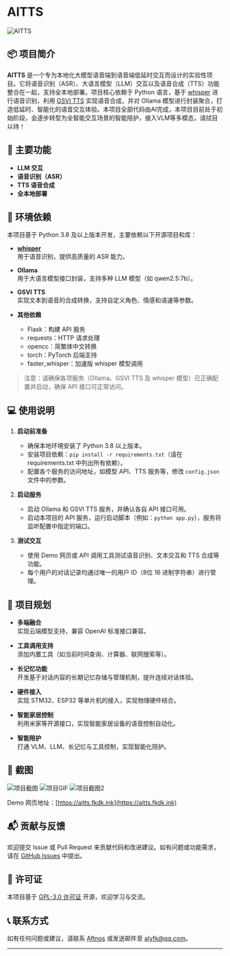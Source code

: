 # AITTS

![AITTS](https://socialify.git.ci/Aftnos/AITTS/image?description=1&font=Jost&forks=1&issues=1&language=1&logo=https%3A%2F%2Favatars.githubusercontent.com%2Fu%2F128480098&name=1&owner=1&pattern=Circuit%20Board&pulls=1&stargazers=1&theme=Dark)  

## 📦 项目简介

**AITTS** 是一个专为本地化大模型语音端到语音端低延时交互而设计的实验性项目。它将语音识别（ASR）、大语言模型（LLM）交互以及语音合成（TTS）功能整合在一起，支持全本地部署。项目核心依赖于 Python 语言，基于 [whisper](https://github.com/openai/whisper) 进行语音识别，利用 [GSVI TTS](#) 实现语音合成，并对 Ollama 模型进行封装聚合，打造低延时、智能化的语音交互体验。本项目全部代码由AI完成，本项目目前处于初始阶段，会逐步转型为全智能交互场景的智能陪护，接入VLM等多模态，请拭目以待！

## 🔧 主要功能

- **LLM 交互**  
- **语音识别（ASR）**  
- **TTS 语音合成**  
- **全本地部署**  

## 🚀 环境依赖

本项目基于 Python 3.8 及以上版本开发，主要依赖以下开源项目和库：

- **[whisper](https://github.com/openai/whisper)**  
  用于语音识别，提供高质量的 ASR 能力。

- **Ollama**  
  用于大语言模型接口封装，支持多种 LLM 模型（如 qwen2.5:7b）。

- **GSVI TTS**  
  实现文本到语音的合成转换，支持自定义角色、情感和语速等参数。

- **其他依赖**  
  - Flask：构建 API 服务  
  - requests：HTTP 请求处理  
  - opencc：简繁体中文转换  
  - torch：PyTorch 后端支持  
  - faster_whisper：加速版 whisper 模型调用

> 注意：请确保各项服务（Ollama、GSVI TTS 及 whisper 模型）已正确配置并启动，确保 API 接口可正常访问。

## 💻 使用说明

1. **启动前准备**  
   - 确保本地环境安装了 Python 3.8 以上版本。  
   - 安装项目依赖：`pip install -r requirements.txt`（请在 requirements.txt 中列出所有依赖）。  
   - 配置各个服务的访问地址，如模型 API、TTS 服务等，修改 `config.json` 文件中的参数。

2. **启动服务**  
   - 启动 Ollama 和 GSVI TTS 服务，并确认各自 API 接口可用。  
   - 启动本项目的 API 服务，运行启动脚本（例如：`python app.py`），服务将监听配置中指定的端口。

3. **测试交互**  
   - 使用 Demo 网页或 API 调用工具测试语音识别、文本交互和 TTS 合成等功能。  
   - 每个用户的对话记录均通过唯一的用户 ID（8位 16 进制字符串）进行管理。

## 🔮 项目规划

- **多端融合**  
  实现云端模型支持，兼容 OpenAI 标准接口兼容。

- **工具调用支持**  
  添加内置工具（如当前时间查询、计算器、联网搜索等）。

- **长记忆功能**  
  开发基于对话内容的长期记忆存储与管理机制，提升连续对话体验。

- **硬件接入**  
  实现 STM32、ESP32 等单片机的接入，实现物理硬件结合。

- **智能家居控制**  
  利用米家等开源接口，实现智能家居设备的语音控制自动化。

- **智能陪护**  
  打通 VLM、LLM、长记忆与工具控制，实现智能化陪护。

## 📸 截图

![项目截图](https://github.com/user-attachments/assets/f1c85337-e3a6-4073-8663-64bd7806d984)
![项目GIF](https://github.com/user-attachments/assets/53f82963-aa42-4ee2-b58f-3c2fbc86d785)
![项目截图2](https://github.com/user-attachments/assets/48065544-fb11-4904-9ab7-3b28fc0914cb)

Demo 网页地址：[https://aitts.fkdk.ink](https://aitts.fkdk.ink)

## 📬 贡献与反馈

欢迎提交 Issue 或 Pull Request 来贡献代码和改进建议。如有问题或功能需求，请在 [GitHub Issues](https://github.com/Aftnos/AITTS/issues) 中提出。

## 📝 许可证

本项目基于 [GPL-3.0 许可证](https://github.com/Aftnos/AITTS/blob/main/LICENSE) 开源，欢迎学习与交流。

## 📞 联系方式

如有任何问题或建议，请联系 [Aftnos](https://github.com/Aftnos) 或发送邮件至 alyfk@qq.com。

---
